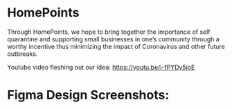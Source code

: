 # HomePoints
Through HomePoints, we hope to bring together the importance of self quarantine and supporting small businesses in one’s community through a worthy incentive thus minimizing the impact of Coronavirus and other future outbreaks. 

Youtube video fleshing out our idea: https://youtu.be/i-fPYDv5ioE

# Figma Design Screenshots:
